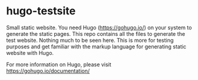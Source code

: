 # hugo-testsite
Small static website. You need Hugo (https://gohugo.io/) on your system to generate the static pages.
This repo contains all the files to generate the test website. 
Nothing much to be seen here. This is more for testing purposes and get familiar with the markup language for generating static website with Hugo.

For more information on Hugo, please visit https://gohugo.io/documentation/
